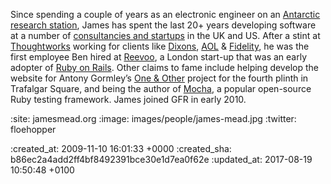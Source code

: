 Since spending a couple of years as an electronic engineer on an [Antarctic research station](http://www.antarctica.ac.uk/about_bas/our_history/stations_and_refuges/faraday.php), James has spent the last 20+ years developing software at a number of [consultancies and startups](http://www.linkedin.com/in/jamesmead#experience) in the UK and US. After a stint at [Thoughtworks](http://www.thoughtworks.co.uk) working for clients like [Dixons](http://www.dsgiplc.com/), [AOL](http://www.aol.co.uk/) & [Fidelity](http://www.fidelity.co.uk/), he was the first employee Ben hired at [Reevoo](http://www.reevoo.com/), a London start-up that was an early adopter of [Ruby on Rails](http://rubyonrails.org/). Other claims to fame include helping develop the website for Antony Gormley’s [One & Other](http://www.oneandother.co.uk/) project for the fourth plinth in Trafalgar Square, and being the author of [Mocha](/mocha), a popular open-source Ruby testing framework. James joined GFR in early 2010.

:site: jamesmead.org
:image: images/people/james-mead.jpg
:twitter: floehopper

:created_at: 2009-11-10 16:01:33 +0000
:created_sha: b86ec2a4add2ff4bf8492391bce30e1d7ea0f62e
:updated_at: 2017-08-19 10:50:48 +0100
